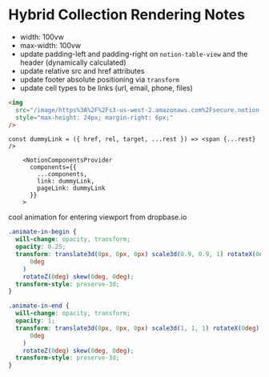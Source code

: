 # Hybrid Collection Rendering Notes

- width: 100vw
- max-width: 100vw
- update padding-left and padding-right on `notion-table-view` and the header (dynamically calculated)
- update relative src and href attributes
- update footer absolute positioning via `transform`
- update cell types to be links (url, email, phone, files)

```html
<img
  src="/image/https%3A%2F%2Fs3-us-west-2.amazonaws.com%2Fsecure.notion-static.com%2Fc5bf91fc-8f70-4b32-8c57-458bde39ea2c%2F00.jpg?table=block&amp;id=43fb2254-b7e3-412c-a461-566f7a83918e&amp;width=40&amp;cache=v2"
  style="max-height: 24px; margin-right: 6px;"
/>
```

```tsx
const dummyLink = ({ href, rel, target, ...rest }) => <span {...rest} />

    <NotionComponentsProvider
      components={{
        ...components,
        link: dummyLink,
        pageLink: dummyLink
      }}
    >

```

cool animation for entering viewport from dropbase.io

```css
.animate-in-begin {
  will-change: opacity, transform;
  opacity: 0.25;
  transform: translate3d(0px, 0px, 0px) scale3d(0.9, 0.9, 1) rotateX(0deg) rotateY(
      0deg
    )
    rotateZ(0deg) skew(0deg, 0deg);
  transform-style: preserve-3d;
}

.animate-in-end {
  will-change: opacity, transform;
  opacity: 1;
  transform: translate3d(0px, 0px, 0px) scale3d(1, 1, 1) rotateX(0deg) rotateY(
      0deg
    )
    rotateZ(0deg) skew(0deg, 0deg);
  transform-style: preserve-3d;
}
```

